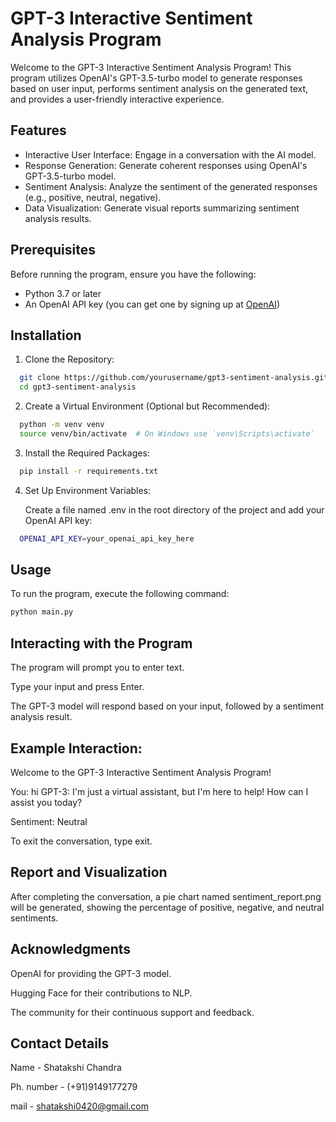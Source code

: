 # GPT-3 Interactive Sentiment Analysis Program

Welcome to the GPT-3 Interactive Sentiment Analysis Program! 
This program utilizes OpenAI's GPT-3.5-turbo model to generate responses based on user input, performs sentiment analysis on the generated text, and provides a user-friendly interactive experience.

## Features

- Interactive User Interface: Engage in a conversation with the AI model.
- Response Generation: Generate coherent responses using OpenAI's GPT-3.5-turbo model.
- Sentiment Analysis: Analyze the sentiment of the generated responses (e.g., positive, neutral, negative).
- Data Visualization: Generate visual reports summarizing sentiment analysis results.

## Prerequisites

Before running the program, ensure you have the following:

- Python 3.7 or later
- An OpenAI API key (you can get one by signing up at [OpenAI](https://platform.openai.com/))

## Installation

1. Clone the Repository:
```bash
  git clone https://github.com/yourusername/gpt3-sentiment-analysis.git
  cd gpt3-sentiment-analysis
```

2. Create a Virtual Environment (Optional but Recommended):
```bash
  python -m venv venv
  source venv/bin/activate  # On Windows use `venv\Scripts\activate`
```

3. Install the Required Packages:
```bash
  pip install -r requirements.txt
```
4. Set Up Environment Variables:

   Create a file named .env in the root directory of the project and add your OpenAI API key:
```bash
  OPENAI_API_KEY=your_openai_api_key_here
```

## Usage
To run the program, execute the following command:
```bash
python main.py
```

## Interacting with the Program
The program will prompt you to enter text.

Type your input and press Enter.

The GPT-3 model will respond based on your input, followed by a sentiment analysis result.

## Example Interaction:

Welcome to the GPT-3 Interactive Sentiment Analysis Program!

You: hi
GPT-3: I'm just a virtual assistant, but I'm here to help! How can I assist you today?

Sentiment: Neutral

To exit the conversation, type exit.

## Report and Visualization
After completing the conversation, a pie chart named sentiment_report.png will be generated, showing the percentage of positive, negative, and neutral sentiments.

## Acknowledgments
OpenAI for providing the GPT-3 model.

Hugging Face for their contributions to NLP.

The community for their continuous support and feedback.

## Contact Details
Name - Shatakshi Chandra

Ph. number - (+91)9149177279

mail - shatakshi0420@gmail.com

